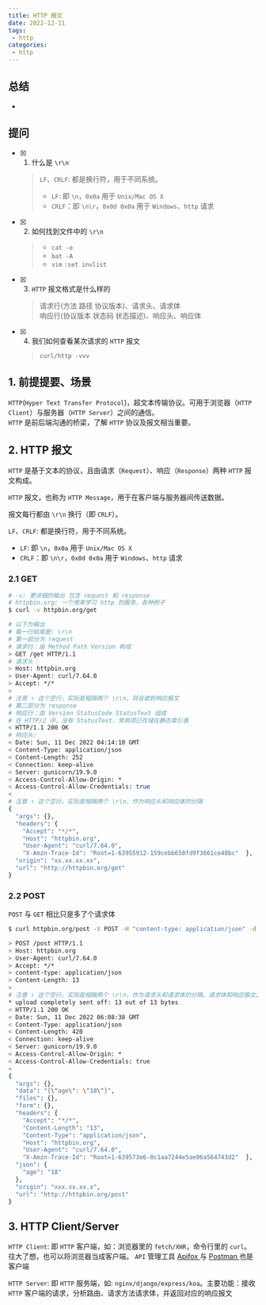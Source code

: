 ```yaml
---
title: HTTP 报文
date: 2022-12-11
tags:
 - http
categories: 
 - http
---
```



## 总结
-  





## 提问
- [x] 1. 什么是 `\r\n`
    > `LF`、`CRLF`: 都是换行符，用于不同系统。   
    > - `LF`: 即 `\n`，`0x0a` 用于 `Unix/Mac OS X`     
    > - `CRLF`：即 `\n\r`，`0x0d 0x0a` 用于 `Windows`、`http` 请求      

- [x] 2. 如何找到文件中的 `\r\n`
    > - `cat -e` 
    > - `bat -A`
    > - `vim` `:set invlist`

- [x] 3. `HTTP` 报文格式是什么样的
    > 请求行(方法 路径 协议版本)、请求头、请求体     
    > 响应行(协议版本 状态码 状态描述)、响应头、响应体

- [x] 4. 我们如何查看某次请求的 `HTTP` 报文
    > `curl/http -vvv`







## 1. 前提提要、场景
`HTTP`(`Hyper Text Transfer Protocol`)，超文本传输协议。可用于浏览器（`HTTP Client`）与服务器（`HTTP Server`）之间的通信。         
`HTTP` 是前后端沟通的桥梁，了解 `HTTP` 协议及报文相当重要。


## 2. HTTP 报文
`HTTP` 是基于文本的协议，且由请求（`Request`）、响应（`Response`）两种 `HTTP` 报文构成。               

`HTTP` 报文，也称为 `HTTP Message`，用于在客户端与服务器间传送数据。

报文每行都由 `\r\n` 换行（即 `CRLF`）。

`LF`、`CRLF`: 都是换行符，用于不同系统。   
- `LF`: 即 `\n`，`0x0a` 用于 `Unix/Mac OS X`     
- `CRLF`：即 `\n\r`，`0x0d 0x0a` 用于 `Windows`、`http` 请求      


### 2.1 GET
```bash
# -v: 更详细的输出 包含 request 和 response
# httpbin.org: 一个用来学习 http 的服务，各种例子
$ curl -v httpbin.org/get 

# 以下为输出
# 每一行结尾是: \r\n
# 第一部分为 request
# 请求行：由 Method Path Version 构成
> GET /get HTTP/1.1
# 请求头：
> Host: httpbin.org
> User-Agent: curl/7.64.0
> Accept: */*
>
# 注意 ↑ 这个空行，实际是相隔两个 \r\n，将会收到响应报文
# 第二部分为 response
# 响应行：由 Version StatusCode StatusText 组成
# 在 HTTP/2 中，没有 StatusText，常用项已存储在静态索引表
< HTTP/1.1 200 OK
# 响应头:
< Date: Sun, 11 Dec 2022 04:14:10 GMT
< Content-Type: application/json
< Content-Length: 252
< Connection: keep-alive
< Server: gunicorn/19.9.0
< Access-Control-Allow-Origin: *
< Access-Control-Allow-Credentials: true
<
# 注意 ↑ 这个空行，实际是相隔两个 \r\n，作为响应头和响应体的分隔
{
  "args": {},
  "headers": {
    "Accept": "*/*",
    "Host": "httpbin.org",
    "User-Agent": "curl/7.64.0",
    "X-Amzn-Trace-Id": "Root=1-63955912-159cebb650fd9f3661ce40bc"  },
  "origin": "xx.xx.xx.xx",
  "url": "http://httpbin.org/get"
}
```


### 2.2 POST
`POST` 与 `GET` 相比只是多了个请求体

```bash
$ curl httpbin.org/post -X POST -H "content-type: application/json" -d '{"age": "18"}' -v

> POST /post HTTP/1.1
> Host: httpbin.org
> User-Agent: curl/7.64.0
> Accept: */*
> content-type: application/json
> Content-Length: 13
>
# 注意 ↑ 这个空行，实际是相隔两个 \r\n，作为请求头和请求体的分隔。请求体和响应报文之间就没有空行了
* upload completely sent off: 13 out of 13 bytes
< HTTP/1.1 200 OK
< Date: Sun, 11 Dec 2022 06:08:38 GMT
< Content-Type: application/json
< Content-Length: 420
< Connection: keep-alive
< Server: gunicorn/19.9.0
< Access-Control-Allow-Origin: *
< Access-Control-Allow-Credentials: true
<
{
  "args": {},
  "data": "{\"age\": \"18\"}",
  "files": {},
  "form": {},
  "headers": {
    "Accept": "*/*",
    "Content-Length": "13",
    "Content-Type": "application/json",
    "Host": "httpbin.org",
    "User-Agent": "curl/7.64.0",
    "X-Amzn-Trace-Id": "Root=1-639573e6-0c1aa7244e5ae06a564743d2"  },
  "json": {
    "age": "18"
  },
  "origin": "xxx.xx.xx.x",
  "url": "http://httpbin.org/post"
}
```

## 3. HTTP Client/Server

`HTTP Client`: 即 `HTTP` 客户端，如：浏览器里的 `fetch/XHR`，命令行里的 `curl`。往大了想，也可以将浏览器当成客户端。 `API` 管理工具 [ Apifox ](https://www.apifox.cn/) 与 [ Postman ](https://www.postman.com/) 也是客户端

`HTTP Server`: 即 `HTTP` 服务端，如: `nginx/django/express/koa`。主要功能：接收 `HTTP` 客户端的请求，分析路由、请求方法请求体，并返回对应的响应报文



